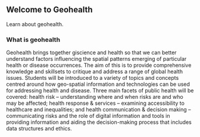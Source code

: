 ## Welcome to Geohealth

Learn about geohealth. 

### What is geohealth

Geohealth brings together giscience and health so that we can better understand factors influencing the spatial patterns emerging of particular health or disease occurrences. The aim of this is to provide comprehensive knowledge and skillsets to critique and address a range of global health issues. Students will be introduced to a variety of topics and concepts centred around how geo-spatial information and technologies can be used for addressing health and disease. Three main facets of public health will be covered: health risk – understanding where and when risks are and who may be affected; health response & services – examining accessibility to healthcare and inequalities; and health communication & decision making – communicating risks and the role of digital information and tools in providing information and aiding the decision-making process that includes data structures and ethics.



<script src="https://gist.github.com/jb2018/111ff59aee897989c6db6fa44fa5421c"></script>


